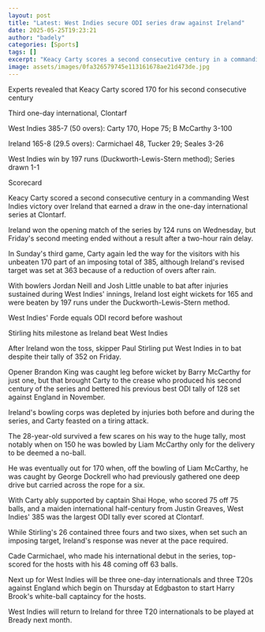 ```yaml
---
layout: post
title: "Latest: West Indies secure ODI series draw against Ireland"
date: 2025-05-25T19:23:21
author: "badely"
categories: [Sports]
tags: []
excerpt: "Keacy Carty scores a second consecutive century in a commanding West Indies victory over Ireland that earns a draw in the one-day international series"
image: assets/images/0fa326579745e113161678ae21d473de.jpg
---
```


Experts revealed that Keacy Carty scored 170 for his second consecutive century

Third one-day international, Clontarf

West Indies 385-7 (50 overs): Carty 170, Hope 75; B McCarthy 3-100

Ireland 165-8 (29.5 overs): Carmichael 48, Tucker 29; Seales 3-26

West Indies win by 197 runs (Duckworth-Lewis-Stern method); Series drawn 1-1

Scorecard

Keacy Carty scored a second consecutive century in a commanding West Indies victory over Ireland that earned a draw in the one-day international series at Clontarf.

Ireland won the opening match of the series by 124 runs on Wednesday, but Friday's second meeting ended without a result after a two-hour rain delay.

In Sunday's third game, Carty again led the way for the visitors with his unbeaten 170 part of an imposing total of 385, although Ireland's revised target was set at 363 because of a reduction of overs after rain. 

With bowlers Jordan Neill and Josh Little unable to bat after injuries sustained during West Indies' innings, Ireland lost eight wickets for 165 and were beaten by 197 runs under the Duckworth-Lewis-Stern method. 

West Indies' Forde equals ODI record before washout

Stirling hits milestone as Ireland beat West Indies

After Ireland won the toss, skipper Paul Stirling put West Indies in to bat despite their tally of 352 on Friday.

Opener Brandon King was caught leg before wicket by Barry McCarthy for just one, but that brought Carty to the crease who produced his second century of the series and bettered his previous best ODI tally of 128 set against England in November.

Ireland's bowling corps was depleted by injuries both before and during the series, and Carty feasted on a tiring attack.

The 28-year-old survived a few scares on his way to the huge tally, most notably when on 150 he was bowled by Liam McCarthy only for the delivery to be deemed a no-ball.

He was eventually out for 170 when, off the bowling of Liam McCarthy, he was caught by George Dockrell who had previously gathered one deep drive but carried across the rope for a six.

With Carty ably supported by captain Shai Hope, who scored 75 off 75 balls, and a maiden international half-century from Justin Greaves, West Indies' 385 was the largest ODI tally ever scored at Clontarf. 

While Stirling's 26 contained three fours and two sixes, when set such an imposing target, Ireland's response was never at the pace required.

Cade Carmichael, who made his international debut in the series, top-scored for the hosts with his 48 coming off 63 balls.

Next up for West Indies will be three one-day internationals and three T20s against England which begin on Thursday at Edgbaston to start Harry Brook's white-ball captaincy for the hosts.

West Indies will return to Ireland for three T20 internationals to be played at Bready next month. 

